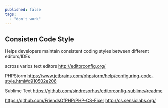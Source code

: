 ```yaml
---
published: false
tags: 
  - "don't work"
---
```






## Consisten Code Style

Helps developers maintain consistent coding styles between different editors/IDEs

across varios text editors
http://editorconfig.org/

PHPStorm
https://www.jetbrains.com/phpstorm/help/configuring-code-style.html#d910502e206

Sublime Text
https://github.com/sindresorhus/editorconfig-sublime#readme

https://github.com/FriendsOfPHP/PHP-CS-Fixer
http://cs.sensiolabs.org/
